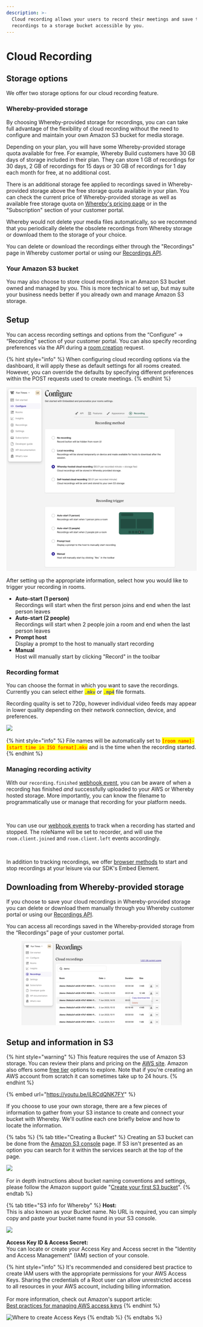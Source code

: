 ```yaml
---
description: >-
  Cloud recording allows your users to record their meetings and save the
  recordings to a storage bucket accessible by you.
---
```


# Cloud Recording

## Storage options

We offer two storage options for our cloud recording feature.&#x20;

### Whereby-provided storage

By choosing Whereby-provided storage for recordings, you can can take full advantage of the flexibility of cloud recording without the need to configure and maintain your own Amazon S3 bucket for media storage.

Depending on your plan, you will have some Whereby-provided storage quota available for free. For example, Whereby Build customers have 30 GB days of storage included in their plan. They can store 1 GB of recordings for 30 days, 2 GB of recordings for 15 days or 30 GB of recordings for 1 day each month for free, at no additional cost.

There is an additional storage fee applied to recordings saved in Whereby-provided storage above the free storage quota available in your plan. You can check the current price of Whereby-provided storage as well as available free storage quota on [Whereby's pricing page](https://whereby.com/information/embedded/pricing) or in the "Subscription" section of your customer portal.  &#x20;

Whereby would not delete your media files automatically, so we recommend that you periodically delete the obsolete recordings from Whereby storage or download them to the storage of your choice.

You can delete or download the recordings either through the "Recordings" page in Whereby customer portal or using our [Recordings API](https://docs.whereby.com/whereby-rest-api-reference#recordings).

### Your Amazon S3 bucket

You may also choose to store cloud recordings in an Amazon S3 bucket owned and managed by you. This is more technical to set up, but may suite your business needs better if you already own and manage Amazon S3 storage.&#x20;

## Setup

You can access recording settings and options from the “Configure” → “Recording” section of your customer portal. You can also specify recording preferences via the API during a [room creation](../../whereby-rest-api-reference/#create-meeting) request.

{% hint style="info" %}
When configuring cloud recording options via the dashboard, it will apply these as default settings for all rooms created. However, you can override the defaults by specifying different preferences within the POST requests used to create meetings.
{% endhint %}

![](<../../.gitbook/assets/Screenshot 2023-06-26 at 13.17.15.png>)

After setting up the appropriate information, select how you would like to trigger your recording in rooms.&#x20;

* **Auto-start (1 person)**\
  Recordings will start when the first person joins and end when the last person leaves
* **Auto-start (2 people)**\
  Recordings will start when 2 people join a room and end when the last person leaves
* **Prompt host** \
  Display a prompt to the host to manually start recording
* **Manual**\
  Host will manually start by clicking "Record" in the toolbar

### Recording format

You can choose the format in which you want to save the recordings. Currently you can select either <mark style="color:blue;">`.mkv`</mark> or <mark style="color:blue;">`.mp4`</mark> file formats.

Recording quality is set to 720p, however individual video feeds may appear in lower quality depending on their network connection, device, and preferences.

![](<../../.gitbook/assets/Recording format 2.png>)

{% hint style="info" %}
File names will be automatically set to <mark style="color:red;">`[room name]-[start time in ISO format].mkv`</mark> and is the time when the recording started.
{% endhint %}

### Managing recording activity

With our `recording.finished` [webhook event](https://docs.whereby.com/monitoring-usage/webhooks#cloud-recording-data-properties), you can be aware of when a recording has finished _and_ successfully uploaded to your AWS or Whereby hosted storage. More importantly, you can know the filename to programmatically use or manage that recording for your platform needs.

<figure><img src="broken-reference" alt=""><figcaption></figcaption></figure>



You can use our [webhook events](../../monitoring-usage/webhooks.md#data-properties) to track when a recording has started and stopped. The roleName will be set to recorder, and will use the `room.client.joined` and `room.client.left` events accordingly.

<figure><img src="../../.gitbook/assets/recorder webhook.png" alt=""><figcaption></figcaption></figure>

In addition to tracking recordings, we offer [browser methods](https://docs.whereby.com/embedding-rooms/in-a-web-page/using-the-whereby-embed-element#sending-commands) to start and stop recordings at your leisure via our SDK's Embed Element.&#x20;

## Downloading from Whereby-provided storage

If you choose to save your cloud recordings in Whereby-provided storage you can delete or download them manually through you Whereby customer portal or using our [Recordings API](https://docs.whereby.com/whereby-rest-api-reference#recordings).

You can access all recordings saved in the Whereby-provided storage from the “Recordings” page of your customer portal.

<figure><img src="../../.gitbook/assets/Screenshot 2023-06-27 at 13.09.27.png" alt=""><figcaption></figcaption></figure>



## Setup and information in S3

{% hint style="warning" %}
This feature requires the use of Amazon S3 storage. You can review their plans and pricing on the [AWS site](https://aws.amazon.com/s3/pricing/). Amazon also offers some [free tier](https://aws.amazon.com/free/?all-free-tier.sort-by=item.additionalFields.SortRank\&all-free-tier.sort-order=asc\&awsf.Free%20Tier%20Types=\*all\&awsf.Free%20Tier%20Categories=\*all) options to explore. Note that if you're creating an AWS account from scratch it can sometimes take up to 24 hours.
{% endhint %}

{% embed url="https://youtu.be/iLRCdQNK7FY" %}

If you choose to use your own storage, there are a few pieces of information to gather from your S3 instance to create and connect your bucket with Whereby. We'll outline each one briefly below and how to locate the information.

{% tabs %}
{% tab title="Creating a Bucket" %}
Creating an S3 bucket can be done from the [Amazon S3 console](https://console.aws.amazon.com/console/home) page. If S3 isn't presented as an option you can search for it within the services search at the top of the page.

![](<../../.gitbook/assets/S3 bucket.png>)

For in depth instructions about bucket naming conventions and settings, please follow the Amazon support guide "[Create your first S3 bucket](https://docs.aws.amazon.com/AmazonS3/latest/userguide/creating-bucket.html)".
{% endtab %}

{% tab title="S3 info for Whereby" %}
**Host:**\
This is also known as your Bucket name. No URL is required, you can simply copy and paste your bucket name found in your S3 console.

![](<../../.gitbook/assets/Bucket name.png>)

**Access Key ID & Access Secret:**\
You can locate or create your Access Key and Access secret in the "Identity and Access Management" (IAM) section of your console.&#x20;

{% hint style="info" %}
It's recommended and considered best practice to create IAM users with the appropriate permissions for your AWS Access Keys. Sharing the credentials of a Root user can allow unrestricted access to all resources in your AWS account, including billing information.\
\
For more information, check out Amazon's support article:\
[Best practices for managing AWS access keys](https://docs.aws.amazon.com/general/latest/gr/aws-access-keys-best-practices.html#root-password)
{% endhint %}



![Where to create Access Keys](<../../.gitbook/assets/access key s3.png>)
{% endtab %}
{% endtabs %}
